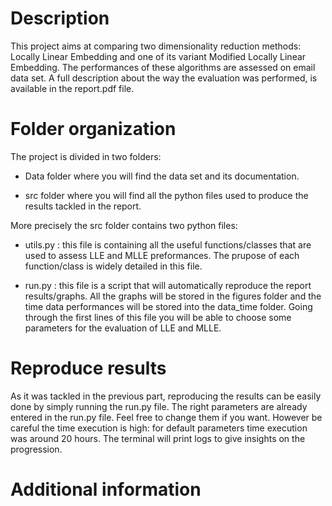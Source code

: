 # Description

This project aims at comparing two dimensionality reduction methods: Locally Linear Embedding and one of its variant Modified Locally Linear Embedding. The performances of these algorithms are assessed on email data set. A full description about the way the evaluation was performed, is available in the report.pdf file. 

# Folder organization

The project is divided in two folders: 
 * Data folder where you will find the data set and its documentation.

 * src folder where you will find all the python files used to produce the results tackled in the report. 

 More precisely the src folder contains two python files:
 * utils.py : this file is containing all the useful functions/classes that are used to assess LLE and MLLE preformances. The prupose of each function/class is widely detailed in this file. 

 * run.py : this file is a script that will automatically reproduce the report results/graphs. All the graphs will be stored in the figures folder and the time data performances will be stored into the data_time folder. Going through the first lines of this file you will be able to choose some parameters for the evaluation of LLE and MLLE.  

# Reproduce results

As it was tackled in the previous part, reproducing the results can be easily done by simply running the run.py file. The right parameters are already entered in the run.py file. Feel free to change them if you want. However be careful the time execution is high: for default parameters time execution was around 20 hours. The terminal will print logs to give insights on the progression. 

# Additional information